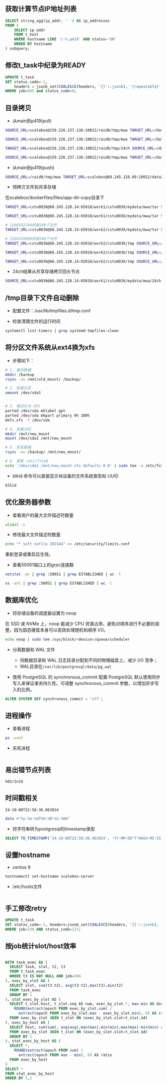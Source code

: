 
## 获取计算节点IP地址列表

```sql
SELECT string_agg(ip_addr, ' ') AS ip_addresses
FROM (
    SELECT ip_addr
    FROM t_host
    WHERE hostname LIKE 'c-%.p419' AND status='ON'
    ORDER BY hostname
) subquery;
```

## 修改t_task中纪录为READY

```sql
UPDATE t_task 
SET status_code=-1, 
    headers = jsonb_set(COALESCE(headers, '{}'::jsonb), '{repeatable}', '"yes"', true)
WHERE job=685 and status_code>0;
```

## 目录拷贝

- 从main到p419(pull)
```sh
SOURCE_URL=scalebox@159.226.237.136:10022/raid0/tmp/mwa TARGET_URL=/data2/tmp DIR_NAME=tar1257617424 REGEX_FILTER='zst$' scalebox app create

SOURCE_URL=scalebox@159.226.237.136:10022/raid0/tmp/mwa TARGET_URL=/data2/tmp DIR_NAME=tar1206977296 REGEX_FILTER= scalebox app create

TARGET_URL=scalebox@159.226.237.136:10022/raid0/tmp/24ch SOURCE_URL=/data1/mydata/mwa/24ch DIR_NAME=1266932744-241102 REGEX_FILTER= scalebox app create

SOURCE_URL=scalebox@159.226.237.136:10022/raid0/tmp/mwa TARGET_URL=/data2/tmp DIR_NAME=tar1255803168 REGEX_FILTER=.+zst$ scalebox app create

```

- 从main到p419(push)

```sh
SOURCE_URL=/raid0/tmp/mwa TARGET_URL=scalebox@60.245.128.60:10022/data2/tmp DIR_NAME=tar1257617424 REGEX_FILTER='zst$' scalebox app create

```

- 预拷贝文件到共享存储

在scalebox/dockerfiles/files/app-dir-copy目录下

```sh
TARGET_URL=cstu0036@60.245.128.14:65010/work1/cstu0036/mydata/mwa/tar SOURCE_URL=/data1/mydata/mwa/tar DIR_NAME=1301240224 REGEX_FILTER="/1301240[2-5]" scalebox app create

TARGET_URL=cstu0036@60.245.128.14:65010/work1/cstu0036/mydata/mwa/tar SOURCE_URL=/data1/mydata/mwa/tar DIR_NAME=1301240224 REGEX_FILTER='/130124(16\|17\|18\|19\|20\|21)' scalebox app create

# 1266932744的前240个文件
TARGET_URL=cstu0036@60.245.128.14:65010/work2/cstu0036/mydata/mwa/tar SOURCE_URL=/data2/mydata/mwa/tar DIR_NAME=1266932744 REGEX_FILTER='/126693(2\|3[01])' scalebox app create

# 1266329600的前240个文件
TARGET_URL=cstu0036@60.245.128.14:65010/work2/cstu0036/tmp SOURCE_URL=/data2/mydata/mwa/tar DIR_NAME=1266329600 REGEX_FILTER='/1266329' scalebox app create

TARGET_URL=cstu0036@60.245.128.14:65010/work2/cstu0036/tmp SOURCE_URL=/data2/mydata/mwa/tar DIR_NAME=1266329600 scalebox app create

TARGET_URL=cstu0036@60.245.128.14:65010/work2/cstu0036/tmp SOURCE_URL=/data2/mydata/mwa/tar DIR_NAME=1257617424 scalebox app create
```

- 24ch结果从共享存储拷贝回头节点
```sh
SOURCE_URL=cstu0036@60.245.128.14:65010/work1/cstu0036/mydata/mwa/24ch TARGET_URL=/data1/mydata/mwa/24ch DIR_NAME=1266932744-250121 REGEX_FILTER= KEEP_SOURCE_FILE=no scalebox app create
```

## /tmp目录下文件自动删除

- 配置文件：/usr/lib/tmpfiles.d/tmp.conf

- 检查清理文件的运行时间
```sh
systemctl list-timers | grep systemd-tmpfiles-clean
```

## 将分区文件系统从ext4换为xfs

- 步骤如下：
 
```sh
# 1. 备份数据
mkdir /backup
rsync -av /mnt/old_mount/ /backup/

# 2. 卸载分区
umount /dev/sda1


# 3. 格式化为 XFS
parted /dev/sda mklabel gpt
parted /dev/sda mkpart primary 0% 100%
mkfs.xfs -f /dev/sda

# 4. 挂载分区
mkdir /mnt/new_mount
mount /dev/sda1 /mnt/new_mount

# 5. 恢复数据
rsync -av /backup/ /mnt/new_mount/

# 6. 更新 /etc/fstab
echo '/dev/sda1 /mnt/new_mount xfs defaults 0 0' | sudo tee -a /etc/fstab

```

- blkid 命令可以直接显示块设备的文件系统类型和 UUID

```sh
blkid
```

## 优化服务器参数
- 查看用户的最大文件描述符数量
```sh
ulimit -n
```

- 修改最大文件描述符数量
```sh
echo "* soft nofile 262144" >> /etc/security/limits.conf
```
重新登录或重启后生效。

- 查看50051端口上的grpc连接数
```sh
netstat -an | grep :50051 | grep ESTABLISHED | wc -l

ss -ant | grep :50051 | grep ESTABLISHED | wc -l
```

## 数据库优化

- 将存储设备的调度器设置为 noop

在 SSD 或 NVMe 上，noop 能减少 CPU 资源占用，避免对顺序进行不必要的调整，因为固态硬盘本身可以高效处理随机和顺序 I/O。

```sh
echo noop | sudo tee /sys/block/<device>/queue/scheduler
```

- 分离数据和 WAL 文件
  - 将数据目录和 WAL 日志目录分配到不同的物理磁盘上，减少 I/O 竞争；
  - WAL目录在```/var/lib/postgresql/data/pg_wal```
  
- 使用 PostgreSQL 的 synchronous_commit 配置
   PostgreSQL 默认使用同步写入来保证事务持久性。可调整 synchronous_commit 参数，以增加异步写入的比例。
   
```sql
ALTER SYSTEM SET synchronous_commit = 'off';
```

## 进程操作

- 查看进程
```sh
ps -uxef

```

- 杀死进程
```sh

```

## 易出错节点列表

```
h01r2n19

```

## 时间戳相关

```
24-10-08T22:58:36.963924
```

```sh
date +"%y-%m-%dT%H:%M:%S.%6N"
```

- 将字符串转为postgresql的timestamp类型
```sql
SELECT TO_TIMESTAMP('24-10-08T22:58:36.963924', 'YY-MM-DD"T"HH24:MI:SS.US');
```

## 设置hostname

- centos 9
```sh
hostnamectl set-hostname scalebox-server
```

- /etc/hosts文件
```

```

## 手工修改retry

```sql
UPDATE t_task 
SET status_code=-1, headers=jsonb_set(COALESCE(headers, '{}'::jsonb), '{repeatable}', '"yes"', true)
WHERE job=230 AND status_code=137;
```

## 按job统计slot/host效率

```sql

WITH task_exec AS (
  SELECT task, slot, t2, t3
  FROM t_task_exec
  WHERE t3 IS NOT NULL AND job=584
), exec_by_slot AS (
  SELECT slot, sum(t3-t2), avg(t3-t2),max(t3),min(t2)
  FROM task_exec
  GROUP BY 1
), stat_exec_by_slot AS (
  SELECT t_slot.host, t_slot.seq AS num, exec_by_slot.*, max-min AS duration,
    ROUND(extract(epoch FROM exec_by_slot.sum) / 
      extract(epoch FROM exec_by_slot.max - exec_by_slot.min), 6) AS ratio
  FROM exec_by_slot JOIN t_slot ON (exec_by_slot.slot=t_slot.id) 
), exec_by_host AS (
  SELECT host, sum(sum), avg(avg),max(max),min(min),max(max)-min(min) as duration
  FROM exec_by_slot JOIN t_slot ON (exec_by_slot.slot=t_slot.id)
  GROUP BY 1
), stat_exec_by_host AS (
  SELECT *,
    ROUND(extract(epoch FROM sum) / 
      extract(epoch FROM max - min), 6) AS ratio
  FROM exec_by_host 
) 
SELECT *
FROM stat_exec_by_host
ORDER BY 1,2

```